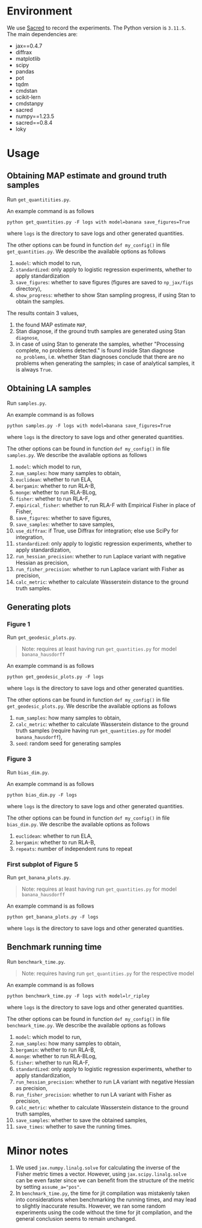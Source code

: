 # Environment

We use [Sacred](https://github.com/IDSIA/sacred) to record the experiments. The Python version is `3.11.5`. The main dependencies are:
* jax==0.4.7
* diffrax
* matplotlib
* scipy
* pandas
* pot
* tqdm
* cmdstan
* scikit-lern
* cmdstanpy
* sacred
* numpy==1.23.5
* sacred==0.8.4
* loky

# Usage

## Obtaining MAP estimate and ground truth samples

Run `get_quantitities.py`.

An example command is as follows
```
python get_quantities.py -F logs with model=banana save_figures=True
```
where `logs` is the directory to save logs and other generated quantities.

The other options can be found in function `def my_config()` in file `get_quantities.py`. We describe the available options as follows
1. `model`: which model to run,
2. `standardized`: only apply to logistic regression experiments, whether to apply standardization
4. `save_figures`: whether to save figures (figures are saved to `np_jax/figs` directory),
5. `show_progress`: whether to show Stan sampling progress, if using Stan to obtain the samples.

The results contain 3 values, 
1. the found MAP estimate `MAP`, 
2. Stan diagnose, if the ground truth samples are generated using Stan `diagnose`, 
3. in case of using Stan to generate the samples, whether "Processing complete, no problems detected." is found inside Stan diagnose `no_problems`, i.e. whether Stan diagnoses conclude that there are no problems when generating the samples; in case of analytical samples, it is always `True`.

## Obtaining LA samples

Run `samples.py`.

An example command is as follows
```
python samples.py -F logs with model=banana save_figures=True
```
where `logs` is the directory to save logs and other generated quantities.

The other options can be found in function `def my_config()` in file `samples.py`. We describe the available options as follows
1. `model`: which model to run,
2. `num_samples`: how many samples to obtain,
3. `euclidean`: whether to run ELA,
4. `bergamin`: whether to run RLA-B,
5. `monge`: whether to run RLA-BLog,
6. `fisher`: whether to run RLA-F,
7. `empirical_fisher`: whether to run RLA-F with Empirical Fisher in place of Fisher,
8. `save_figures`: whether to save figures,
9. `save_samples`: whether to save samples,
10. `use_diffrax`: if True, use Diffrax for integration; else use SciPy for integration,
11. `standardized`: only apply to logistic regression experiments, whether to apply standardization,
13. `run_hessian_precision`: whether to run Laplace variant with negative Hessian as precision,
14. `run_fisher_precision`: whether to run Laplace variant with Fisher as precision,
15. `calc_metric`: whether to calculate Wasserstein distance to the ground truth samples.

## Generating plots

### Figure 1

Run `get_geodesic_plots.py`.

> Note: requires at least having run `get_quantities.py` for model `banana_hausdorff`

An example command is as follows
```
python get_geodesic_plots.py -F logs
```
where `logs` is the directory to save logs and other generated quantities.

The other options can be found in function `def my_config()` in file `get_geodesic_plots.py`. We describe the available options as follows
1. `num_samples`: how many samples to obtain,
2. `calc_metric`: whether to calculate Wasserstein distance to the ground truth samples (require having run `get_quantities.py` for model `banana_hausdorff`),
3. `seed`: random seed for generating samples

### Figure 3

Run `bias_dim.py`.

An example command is as follows
```
python bias_dim.py -F logs
```
where `logs` is the directory to save logs and other generated quantities.

The other options can be found in function `def my_config()` in file `bias_dim.py`. We describe the available options as follows
1. `euclidean`: whether to run ELA,
2. `bergamin`: whether to run RLA-B,
3. `repeats`: number of independent runs to repeat

### First subplot of Figure 5

Run `get_banana_plots.py`.

> Note: requires at least having run `get_quantities.py` for model `banana_hausdorff`

An example command is as follows
```
python get_banana_plots.py -F logs
```
where `logs` is the directory to save logs and other generated quantities.

## Benchmark running time

Run `benchmark_time.py`.

> Note: requires having run `get_quantities.py` for the respective model

An example command is as follows
```
python benchmark_time.py -F logs with model=lr_ripley
```
where `logs` is the directory to save logs and other generated quantities.

The other options can be found in function `def my_config()` in file `benchmark_time.py`. We describe the available options as follows
1. `model`: which model to run,
2. `num_samples`: how many samples to obtain,
3. `bergamin`: whether to run RLA-B,
4. `monge`: whether to run RLA-BLog,
5. `fisher`: whether to run RLA-F,
6. `standardized`: only apply to logistic regression experiments, whether to apply standardization,
7. `run_hessian_precision`: whether to run LA variant with negative Hessian as precision,
8. `run_fisher_precision`: whether to run LA variant with Fisher as precision,
9. `calc_metric`: whether to calculate Wasserstein distance to the ground truth samples,
10. `save_samples`: whether to save the obtained samples,
11. `save_times`: whether to save the running times.

# Minor notes
1. We used `jax.numpy.linalg.solve` for calculating the inverse of the Fisher metric times a vector. However, using `jax.scipy.linalg.solve` can be even faster since we can benefit from the structure of the metric by setting `assume_a="pos"`.
2. In `benchmark_time.py`, the time for jit compilation was mistakenly taken into considerations when benchmarking the running times, and may lead to slightly inaccurate results. However, we ran some random experiments using the code without the time for jit compilation, and the general conclusion seems to remain unchanged.
